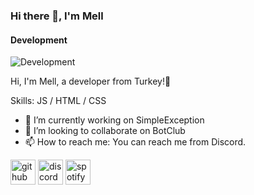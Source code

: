 ### Hi there 👋, I'm Mell
#### Development
![Development](https://pbs.twimg.com/media/EVVfV0MVAAAWav1.jpg)

Hi, I'm Mell, a developer from Turkey!🚀

Skills: JS / HTML / CSS

- 🔭 I’m currently working on SimpleException 
- 👯 I’m looking to collaborate on BotClub 
- 📫 How to reach me:  You can reach me from Discord. 


[<img src='https://cdn.jsdelivr.net/npm/simple-icons@3.0.1/icons/github.svg' alt='github' height='40'>](https://github.com/SimpleException)  [<img src='https://cdn.jsdelivr.net/npm/simple-icons@3.0.1/icons/discord.svg' alt='discord' height='40'>](https://discord.com/users/782670181192433716)  [<img src='https://cdn.jsdelivr.net/npm/simple-icons@3.0.1/icons/spotify.svg' alt='spotify' height='40'>](https://open.spotify.com/user/ggahjcq9z077uxic4i81ve65r)  

